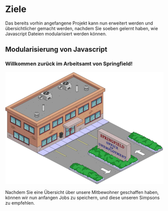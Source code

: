 # Ziele

Das bereits vorhin angefangene Projekt kann nun erweitert werden und übersichtlicher gemacht werden, nachdem Sie soeben gelernt haben, wie Javascript Dateien modularisiert werden können.

## Modularisierung von Javascript

### Willkommen zurück im Arbeitsamt von Springfield! 


![img.png](img/office.png)

Nachdem Sie eine Übersicht über unsere Mitbewohner geschaffen haben, können wir nun anfangen Jobs zu speichern, und diese unseren Simpsons zu empfehlen.
